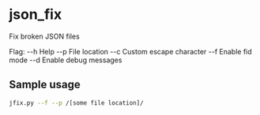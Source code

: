 # json_fix
Fix broken JSON files

Flag:
--h Help
--p File location
--c Custom escape character
--f Enable fid mode
--d Enable debug messages

## Sample usage
```bash
jfix.py --f --p /[some file location]/
```
